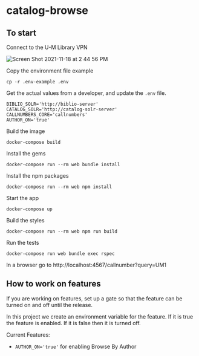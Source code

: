 # catalog-browse

## To start
Connect to the U-M Library VPN

![Screen Shot 2021-11-18 at 2 44 56 PM](https://user-images.githubusercontent.com/27687379/142486728-5fe21b80-b02c-4e89-a2ef-e74440e99bfa.png)

Copy the environment file example
```
cp -r .env-example .env
```

Get the actual values from a developer, and update the `.env` file.
```
BIBLIO_SOLR='http://biblio-server'
CATALOG_SOLR='http://catalog-solr-server'
CALLNUMBERS_CORE='callnumbers'
AUTHOR_ON='true'
```

Build the image
```
docker-compose build
```

Install the gems
```
docker-compose run --rm web bundle install
```

Install the npm packages
```
docker-compose run --rm web npm install
```

Start the app
```
docker-compose up
```

Build the styles
```
docker-compose run --rm web npm run build
```

Run the tests
```
docker-compose run web bundle exec rspec
```
In a browser go to http://localhost:4567/callnumber?query=UM1

## How to work on features
If you are working on features, set up a gate so that the feature can be turned on and off until the release.

In this project we create an environment variable for the feature. If it is true the feature is enabled. If it is false then it is turned off. 

Current Features:
* `AUTHOR_ON='true'` for enabling Browse By Author
